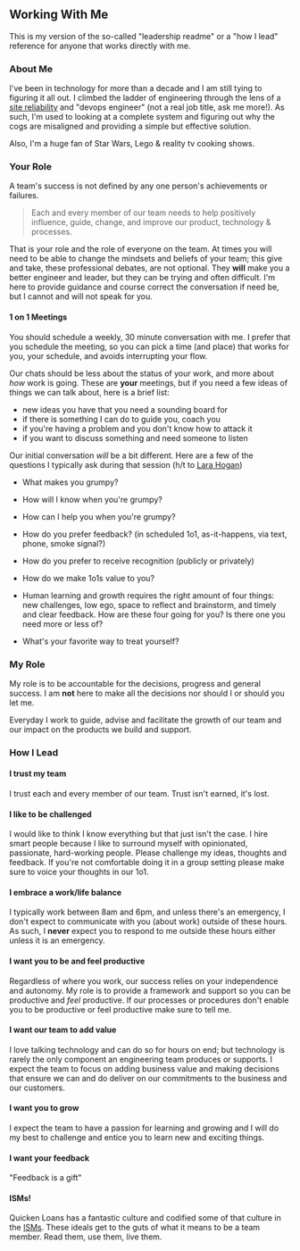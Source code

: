 ## Working With Me



This is my version of the so-called "leadership readme" or a "how I lead" reference for anyone that works directly with me.  



### About Me

I've been in technology for more than a decade and I am still tying to figuring it all out.  I climbed the ladder of engineering through the lens of a [site reliability](https://en.wikipedia.org/wiki/Site_Reliability_Engineering) and "devops engineer" (not a real job title, ask me more!).  As such, I'm used to looking at a complete system and figuring out why the cogs are misaligned and providing a simple but effective solution.  

Also, I'm a huge fan of Star Wars, Lego & reality tv cooking shows.  



### Your Role

A team's success is not defined by any one person's achievements or failures.  

> Each and every member of our team needs to help positively influence, guide, change, and improve our product, technology & processes.   

That is your role and the role of everyone on the team.  At times you will need to be able to change the mindsets and beliefs of your team; this give and take, these professional debates, are not optional.  They **will** make you a better engineer and leader, but they can be trying and often difficult.  I'm here to provide guidance and course correct the conversation if need be, but I cannot and will not speak for you.  



#### 1 on 1 Meetings

You should schedule a weekly, 30 minute conversation with me.  I prefer that you schedule the meeting, so you can pick a time (and place) that works for you, your schedule, and avoids interrupting your flow.  

Our chats should be less about the status of your work, and more about *how* work is going. These are **your** meetings, but if you need a few ideas of things we can talk about, here is a brief list:

- new ideas you have that you need a sounding board for
- if there is something I can do to guide you, coach you
- if you're having a problem and you don't know how to attack it
- if you want to discuss something and need someone to listen

Our initial conversation *will* be a bit different.  Here are a few of the questions I typically ask during that session (h/t to [Lara Hogan](https://larahogan.me/))

- What makes you grumpy?
- How will I know when you're grumpy?
- How can I help you when you're grumpy? 

- How do you prefer feedback? (in scheduled 1o1, as-it-happens, via text, phone, smoke signal?)
- How do you prefer to receive recognition (publicly or privately)

- How do we make 1o1s value to you?

- Human learning and growth requires the right amount of four things: new challenges, low ego, space to reflect and brainstorm, and timely and clear feedback. How are these four going for you? Is there one you need more or less of?

- What's your favorite way to treat yourself? 


### My Role

My role is to be accountable for the decisions, progress and general success.  I am **not** here to make all the decisions nor should I or should you let me.

Everyday I work to guide, advise and facilitate the growth of our team and our impact on the products we build and support.  



### How I Lead



#### I trust my team

I trust each and every member of our team.  Trust isn't earned, it's lost.



#### I like to be challenged 

I would like to think I know everything but that just isn't the case.  I hire smart people because I like to surround myself with opinionated, passionate, hard-working people.  Please challenge my ideas, thoughts and feedback.  If you're not comfortable doing it in a group setting please make sure to voice your thoughts in our 1o1.  



#### I embrace a work/life balance

I typically work between 8am and 6pm, and unless there's an emergency, I don't expect to communicate with you (about work) outside of these hours.  As such, I **never** expect you to respond to me outside these hours either unless it is an emergency.  




#### I want you to be and feel productive 

Regardless of where you work, our success relies on your independence and autonomy.  My role is to provide a framework and support so you can be productive and *feel* productive.  If our processes or procedures don't enable you to be productive or feel productive make sure to tell me.  



#### I want our team to add value

I love talking technology and can do so for hours on end; but technology is rarely the only component an engineering team produces or supports.  I expect the team to focus on adding business value and making decisions that ensure we can and do deliver on our commitments to the business and our customers.



#### I want you to grow

I expect the team to have a passion for learning and growing and I will do my best to challenge and entice you to learn new and exciting things. 


#### I want your feedback

"Feedback is a gift"  


#### ISMs! 

Quicken Loans has a fantastic culture and codified some of that culture in the [ISMs](https://www.myrocketcareer.com/About-Us/Our-Philosophies).  These ideals get to the guts of what it means to be a team member.  Read them, use them, live them.  
